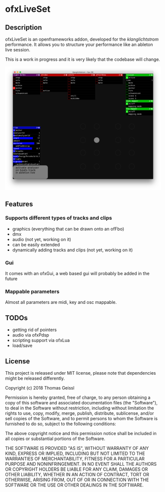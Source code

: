 # ofxLiveSet

## Description
ofxLiveSet is an openframeworks addon, developed for the *klanglichtstrom* performance. It allows you to structure your performance like an ableton live session. 

This is a work in progress and it is very likely that the codebase will change.

![screenshot](./screenshot.png)

## Features
### Supports different types of tracks and clips
* graphics (everything that can be drawn onto an ofFbo)
* dmx
* audio (not yet, working on it)
* can be easily extended
* dynamically adding tracks and clips (not yet, working on it)

### Gui
It comes with an ofxGui, a web based gui will probably be added in the future

### Mappable parameters
Almost all parameters are midi, key and osc mappable. 

## TODOs
* getting rid of pointers
* audio via ofxPdsp
* scripting support via ofxLua
* load/save

## License
This project is released under MIT license, please note that dependencies might be released differently.

Copyright (c) 2018 Thomas Geissl

Permission is hereby granted, free of charge, to any person obtaining a copy
of this software and associated documentation files (the "Software"), to deal
in the Software without restriction, including without limitation the rights
to use, copy, modify, merge, publish, distribute, sublicense, and/or sell
copies of the Software, and to permit persons to whom the Software is
furnished to do so, subject to the following conditions:

The above copyright notice and this permission notice shall be included in all
copies or substantial portions of the Software.

THE SOFTWARE IS PROVIDED "AS IS", WITHOUT WARRANTY OF ANY KIND, EXPRESS OR
IMPLIED, INCLUDING BUT NOT LIMITED TO THE WARRANTIES OF MERCHANTABILITY,
FITNESS FOR A PARTICULAR PURPOSE AND NONINFRINGEMENT. IN NO EVENT SHALL THE
AUTHORS OR COPYRIGHT HOLDERS BE LIABLE FOR ANY CLAIM, DAMAGES OR OTHER
LIABILITY, WHETHER IN AN ACTION OF CONTRACT, TORT OR OTHERWISE, ARISING FROM,
OUT OF OR IN CONNECTION WITH THE SOFTWARE OR THE USE OR OTHER DEALINGS IN THE
SOFTWARE.
